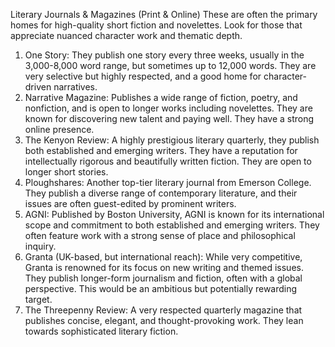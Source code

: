 Literary Journals & Magazines (Print & Online)
These are often the primary homes for high-quality short fiction and novelettes. Look for those that appreciate nuanced character work and thematic depth.
1. One Story: They publish one story every three weeks, usually in the 3,000-8,000 word range, but sometimes up to 12,000 words. They are very selective but highly respected, and a good home for character-driven narratives.
2. Narrative Magazine: Publishes a wide range of fiction, poetry, and nonfiction, and is open to longer works including novelettes. They are known for discovering new talent and paying well. They have a strong online presence.
3. The Kenyon Review: A highly prestigious literary quarterly, they publish both established and emerging writers. They have a reputation for intellectually rigorous and beautifully written fiction. They are open to longer short stories.
4. Ploughshares: Another top-tier literary journal from Emerson College. They publish a diverse range of contemporary literature, and their issues are often guest-edited by prominent writers.
5. AGNI: Published by Boston University, AGNI is known for its international scope and commitment to both established and emerging writers. They often feature work with a strong sense of place and philosophical inquiry.
6. Granta (UK-based, but international reach): While very competitive, Granta is renowned for its focus on new writing and themed issues. They publish longer-form journalism and fiction, often with a global perspective. This would be an ambitious but potentially rewarding target.
7. The Threepenny Review: A very respected quarterly magazine that publishes concise, elegant, and thought-provoking work. They lean towards sophisticated literary fiction.
